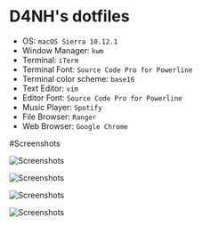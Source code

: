# D4NH's dotfiles

* OS: `macOS Sierra 10.12.1`
* Window Manager: `kwm`
* Terminal: `iTerm`
* Terminal Font: `Source Code Pro for Powerline`
* Terminal color scheme: `base16`
* Text Editor: `vim`
* Editor Font: `Source Code Pro for Powerline`
* Music Player: `Spotify`
* File Browser: `Ranger`
* Web Browser: `Google Chrome`

#Screenshots

![Screenshots](http://i.imgur.com/rW3NYGM.jpg "Clean")

![Screenshots](http://i.imgur.com/0z0iRIQ.png "Browser")

![Screenshots](http://i.imgur.com/n8tp1J7.png "Editor")

![Screenshots](http://i.imgur.com/e0nJHpF.png "Terminal")
